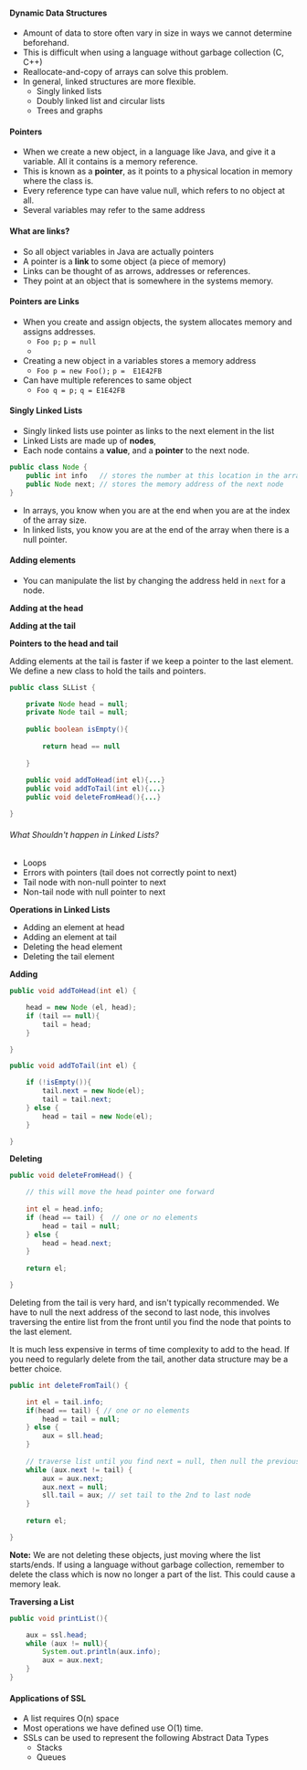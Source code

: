 #### Dynamic Data Structures

- Amount of data to store often vary in size in ways we cannot determine beforehand.
- This is difficult when using a language without garbage collection (C, C++)
- Reallocate-and-copy of arrays can solve this problem. 
- In general, linked structures are more flexible. 
	- Singly linked lists
	- Doubly linked list and circular lists
	- Trees and graphs

#### Pointers

- When we create a new object, in a language like Java, and give it a variable. All it contains is a memory reference. 
- This is known as a **pointer**, as it points to a physical location in memory where the class is. 
- Every reference type can have value null, which refers to no object at all. 
- Several variables may refer to the same address

#### What are links?

- So all object variables in Java are actually pointers
- A pointer is a **link** to some object (a piece of memory)
- Links can be thought of as arrows, addresses or references. 
- They point at an object that is somewhere in the systems memory. 

#### Pointers are Links

- When you create and assign objects, the system allocates memory and assigns addresses. 
	- `Foo p;` `p = null`
	- 
- Creating a new object in a variables stores a memory address
	- `Foo p = new Foo();` `p =  E1E42FB
	`
- Can have multiple references to same object
	- `Foo q = p;` `q = E1E42FB`

#### Singly Linked Lists

- Singly linked lists use pointer as links to the next element in the list
- Linked Lists are made up of **nodes**,
- Each node contains a **value**, and a **pointer** to the next node. 

```java
public class Node {
	public int info   // stores the number at this location in the array
	public Node next; // stores the memory address of the next node	
}
```

- In arrays, you know when you are at the end when you are at the index of the array size.
- In linked lists, you know you are at the end of the array when there is a null pointer. 

#### Adding elements

- You can manipulate the list by changing the address held in `next` for a node. 

**Adding at the head**

**Adding at the tail**

**Pointers to the head and tail**

Adding elements at the tail is faster if we keep a pointer to the last element. We define a new class to hold the tails and pointers.

```java
public class SLList {

	private Node head = null;
	private Node tail = null;
	
	public boolean isEmpty(){
	
		return head == null
	
	}
	
	public void addToHead(int el){...}
	public void addToTail(int el){...}
	public void deleteFromHead(){...}

}
```


###### What Shouldn't happen in Linked Lists?

- Loops
- Errors with pointers (tail does not correctly point to next)
- Tail node with non-null pointer to next
- Non-tail node with null pointer to next

**Operations in Linked Lists**

- Adding an element at head
- Adding an element at tail
- Deleting the head element
- Deleting the tail element

**Adding**

```java
public void addToHead(int el) {

	head = new Node (el, head);
	if (tail == null){
		tail = head;
	}

}
```

```java
public void addToTail(int el) {

	if (!isEmpty()){
		tail.next = new Node(el);
		tail = tail.next;
	} else {
		head = tail = new Node(el);
	}

}
```

**Deleting**

```java
public void deleteFromHead() {

	// this will move the head pointer one forward
	
	int el = head.info; 
	if (head == tail) {  // one or no elements
		head = tail = null;
	} else {
		head = head.next;
	}
	
	return el;

}
```

Deleting from the tail is very hard, and isn't typically recommended. We have to null the next address of the second to last node, this involves traversing the entire list from the front until you find the node that points to the last element.

It is much less expensive in terms of time complexity to add to the head. If you need to regularly delete from the tail, another data structure may be a better choice. 

```java
public int deleteFromTail() {

	int el = tail.info;
	if(head == tail) { // one or no elements
		head = tail = null;
	} else {
		aux = sll.head;
	}
	
	// traverse list until you find next = null, then null the previous node
	while (aux.next != tail) {
		aux = aux.next;
		aux.next = null;
		sll.tail = aux; // set tail to the 2nd to last node
	}
	
	return el;

}
```

**Note:**  We are not deleting these objects, just moving where the list starts/ends. If using a language without garbage collection, remember to delete the class which is now no longer a part of the list. This could cause a memory leak.

**Traversing a List**

```java
public void printList(){

	aux = ssl.head;
	while (aux != null){
		System.out.println(aux.info);
		aux = aux.next;
	}
}
```

#### Applications of SSL

- A list requires O(n) space
- Most operations we have defined use O(1) time. 
- SSLs can be used to represent the following Abstract Data Types
	- Stacks
	- Queues
